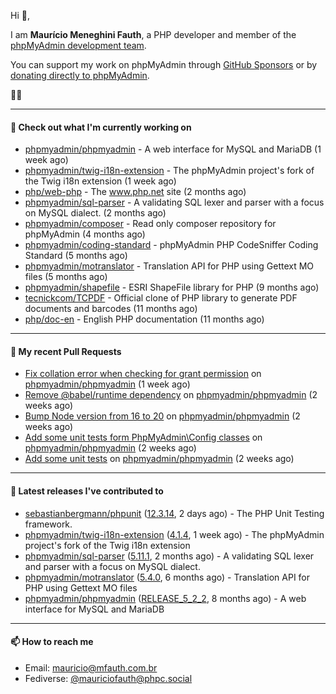 Hi 👋,

I am **Maurício Meneghini Fauth**, a PHP developer and member of the [phpMyAdmin development team](https://www.phpmyadmin.net/team/?ref=github).

You can support my work on phpMyAdmin through [GitHub Sponsors](https://github.com/sponsors/MauricioFauth)
or by [donating directly to phpMyAdmin](https://www.phpmyadmin.net/donate/?ref=github).

🐘⛵

---

#### 👷 Check out what I'm currently working on

- [phpmyadmin/phpmyadmin](https://github.com/phpmyadmin/phpmyadmin) - A web interface for MySQL and MariaDB (1 week ago)
- [phpmyadmin/twig-i18n-extension](https://github.com/phpmyadmin/twig-i18n-extension) - The phpMyAdmin project&#39;s fork of the Twig i18n extension (1 week ago)
- [php/web-php](https://github.com/php/web-php) - The www.php.net site (2 months ago)
- [phpmyadmin/sql-parser](https://github.com/phpmyadmin/sql-parser) - A validating SQL lexer and parser with a focus on MySQL dialect. (2 months ago)
- [phpmyadmin/composer](https://github.com/phpmyadmin/composer) - Read only composer repository for phpMyAdmin (4 months ago)
- [phpmyadmin/coding-standard](https://github.com/phpmyadmin/coding-standard) - phpMyAdmin PHP CodeSniffer Coding Standard (5 months ago)
- [phpmyadmin/motranslator](https://github.com/phpmyadmin/motranslator) - Translation API for PHP using Gettext MO files (5 months ago)
- [phpmyadmin/shapefile](https://github.com/phpmyadmin/shapefile) - ESRI ShapeFile library for PHP (9 months ago)
- [tecnickcom/TCPDF](https://github.com/tecnickcom/TCPDF) - Official clone of PHP library to generate PDF documents and barcodes (11 months ago)
- [php/doc-en](https://github.com/php/doc-en) - English PHP documentation (11 months ago)

---

#### 🔨 My recent Pull Requests

- [Fix collation error when checking for grant permission](https://github.com/phpmyadmin/phpmyadmin/pull/19864) on [phpmyadmin/phpmyadmin](https://github.com/phpmyadmin/phpmyadmin) (1 week ago)
- [Remove @babel/runtime dependency](https://github.com/phpmyadmin/phpmyadmin/pull/19856) on [phpmyadmin/phpmyadmin](https://github.com/phpmyadmin/phpmyadmin) (2 weeks ago)
- [Bump Node version from 16 to 20](https://github.com/phpmyadmin/phpmyadmin/pull/19852) on [phpmyadmin/phpmyadmin](https://github.com/phpmyadmin/phpmyadmin) (2 weeks ago)
- [Add some unit tests form PhpMyAdmin\Config classes](https://github.com/phpmyadmin/phpmyadmin/pull/19849) on [phpmyadmin/phpmyadmin](https://github.com/phpmyadmin/phpmyadmin) (2 weeks ago)
- [Add some unit tests](https://github.com/phpmyadmin/phpmyadmin/pull/19847) on [phpmyadmin/phpmyadmin](https://github.com/phpmyadmin/phpmyadmin) (2 weeks ago)

---

#### 🔭 Latest releases I've contributed to

- [sebastianbergmann/phpunit](https://github.com/sebastianbergmann/phpunit) ([12.3.14](https://github.com/sebastianbergmann/phpunit/releases/tag/12.3.14), 2 days ago) - The PHP Unit Testing framework.
- [phpmyadmin/twig-i18n-extension](https://github.com/phpmyadmin/twig-i18n-extension) ([4.1.4](https://github.com/phpmyadmin/twig-i18n-extension/releases/tag/4.1.4), 1 week ago) - The phpMyAdmin project&#39;s fork of the Twig i18n extension
- [phpmyadmin/sql-parser](https://github.com/phpmyadmin/sql-parser) ([5.11.1](https://github.com/phpmyadmin/sql-parser/releases/tag/5.11.1), 2 months ago) - A validating SQL lexer and parser with a focus on MySQL dialect.
- [phpmyadmin/motranslator](https://github.com/phpmyadmin/motranslator) ([5.4.0](https://github.com/phpmyadmin/motranslator/releases/tag/5.4.0), 6 months ago) - Translation API for PHP using Gettext MO files
- [phpmyadmin/phpmyadmin](https://github.com/phpmyadmin/phpmyadmin) ([RELEASE_5_2_2](https://github.com/phpmyadmin/phpmyadmin/releases/tag/RELEASE_5_2_2), 8 months ago) - A web interface for MySQL and MariaDB

---

#### 📫 How to reach me

- Email: [mauricio@mfauth.com.br](mailto://mauricio@mfauth.com.br)
- Fediverse: [@mauriciofauth@phpc.social](https://phpc.social/@mauriciofauth)
